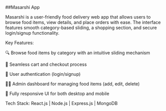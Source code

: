 ##Masarshi App

Masarshi is a user-friendly food delivery web app that allows users to browse food items, view details, and place orders with ease. The interface features smooth category-based sliding, a shopping section, and secure login/signup functionality.

Key Features:

🔍 Browse food items by category with an intuitive sliding mechanism

🛒 Seamless cart and checkout process

👤 User authentication (login/signup)

🧑‍🍳 Admin dashboard for managing food items (add, edit, delete)

📱 Fully responsive UI for both desktop and mobile

Tech Stack:
React.js | Node.js | Express.js | MongoDB
